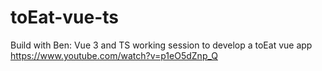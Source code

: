 # toEat-vue-ts
Build with Ben: Vue 3 and TS working session to develop a toEat vue app
https://www.youtube.com/watch?v=p1eO5dZnp_Q
